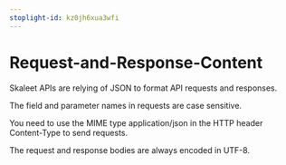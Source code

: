 ```yaml
---
stoplight-id: kz0jh6xua3wfi
---
```


# Request-and-Response-Content


Skaleet APIs are relying of JSON to format API requests and responses.

The field and parameter names in requests are case sensitive.

You need to use the MIME type application/json in the HTTP header Content-Type to send requests.

The request and response bodies are always encoded in UTF-8.

